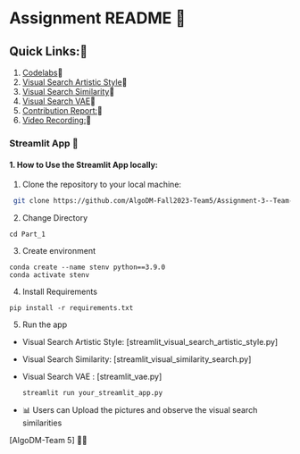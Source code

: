 # Assignment README 🚀

## Quick Links:🔎
1. [Codelabs](https://codelabs-preview.appspot.com/?file_id=1wqKhtmHWH24mrivcSj_VH1B2udrAi4xTzndSzxf_gQ8#0)🔗
2. [Visual Search Artistic Style](team5admartistic.streamlit.app)🔗
3. [Visual Search Similarity](team5admsimilarity.streamlit.app)🔗
4. [Visual Search VAE](team5admvae.streamlit.app)🔗
5. [Contribution Report:](https://github.com/AlgoDM-Fall2023-Team5/Assignment-3--Team-5/blob/Main/Part_1/Contribution%20Report.pdf)🔗
6. [Video Recording:]()🔗



### Streamlit App 🌟

#### 1. How to Use the Streamlit App locally:
1. Clone the repository to your local machine:


  ```bash
   git clone https://github.com/AlgoDM-Fall2023-Team5/Assignment-3--Team-5.git
   ```
   2. Change Directory 

   ```
   cd Part_1
   ```
3. Create environment
```
conda create --name stenv python==3.9.0
conda activate stenv
   ```

4. Install Requirements
```
pip install -r requirements.txt

   ```
   5. Run the app

* Visual Search Artistic Style: [streamlit_visual_search_artistic_style.py]
* Visual Search Similarity: [streamlit_visual_similarity_search.py]
* Visual Search VAE :  [streamlit_vae.py]
   

   ```
   streamlit run your_streamlit_app.py

   ```

- 📊 Users can Upload the pictures and observe the visual search similarities


[AlgoDM-Team 5] 🧑‍💻

